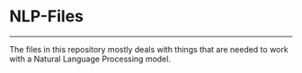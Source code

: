 # NLP-Files

***

The files in this repository mostly deals with things that are needed to work with a Natural Language Processing model.